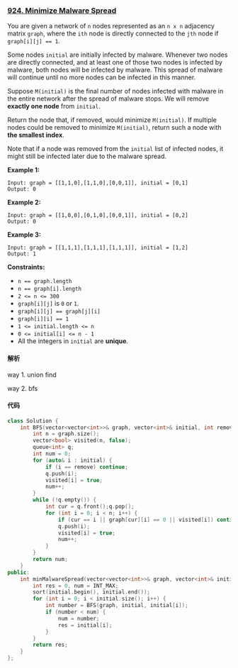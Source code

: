 ### [924. Minimize Malware Spread](https://leetcode.com/problems/minimize-malware-spread/)

You are given a network of `n` nodes represented as an `n x n` adjacency matrix `graph`, where the `ith` node is directly connected to the `jth` node if `graph[i][j] == 1`.

Some nodes `initial` are initially infected by malware. Whenever two nodes are directly connected, and at least one of those two nodes is infected by malware, both nodes will be infected by malware. This spread of malware will continue until no more nodes can be infected in this manner.

Suppose `M(initial)` is the final number of nodes infected with malware in the entire network after the spread of malware stops. We will remove **exactly one node** from `initial`.

Return the node that, if removed, would minimize `M(initial)`. If multiple nodes could be removed to minimize `M(initial)`, return such a node with **the smallest index**.

Note that if a node was removed from the `initial` list of infected nodes, it might still be infected later due to the malware spread.

 

**Example 1:**

```
Input: graph = [[1,1,0],[1,1,0],[0,0,1]], initial = [0,1]
Output: 0
```

**Example 2:**

```
Input: graph = [[1,0,0],[0,1,0],[0,0,1]], initial = [0,2]
Output: 0
```

**Example 3:**

```
Input: graph = [[1,1,1],[1,1,1],[1,1,1]], initial = [1,2]
Output: 1
```

 

**Constraints:**

- `n == graph.length`
- `n == graph[i].length`
- `2 <= n <= 300`
- `graph[i][j]` is `0` or `1`.
- `graph[i][j] == graph[j][i]`
- `graph[i][i] == 1`
- `1 <= initial.length <= n`
- `0 <= initial[i] <= n - 1`
- All the integers in `initial` are **unique**.

#### 解析

way 1. union find

way 2. bfs

#### 代码

```c++
class Solution {
    int BFS(vector<vector<int>>& graph, vector<int>& initial, int remove) {
        int n = graph.size();
        vector<bool> visited(n, false);
        queue<int> q;
        int num = 0;
        for (auto& i : initial) {
            if (i == remove) continue;
            q.push(i);
            visited[i] = true;
            num++;
        }
        while (!q.empty()) {
            int cur = q.front();q.pop();
            for (int i = 0; i < n; i++) {
                if (cur == i || graph[cur][i] == 0 || visited[i]) continue;
                q.push(i);
                visited[i] = true;
                num++;
            }
        }
        return num;
    }
public:
    int minMalwareSpread(vector<vector<int>>& graph, vector<int>& initial) {
        int res = 0, num = INT_MAX;
        sort(initial.begin(), initial.end());
        for (int i = 0; i < initial.size(); i++) {
            int number = BFS(graph, initial, initial[i]);
            if (number < num) {
                num = number;
                res = initial[i];
            }
        }
        return res;
    }
};
```
